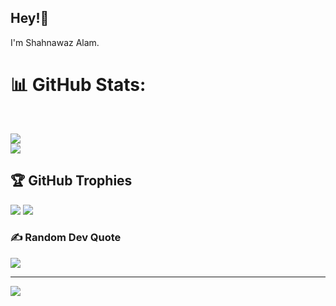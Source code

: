 ## Hey!👋
I'm Shahnawaz Alam. <br>


# 📊 GitHub Stats:
<!--![](https://github-readme-stats.vercel.app/api?username=shahnawaz-alam37&theme=dark&hide_border=false&include_all_commits=true&count_private=false)--><br/> 
![](https://github-readme-streak-stats.herokuapp.com/?user=shahnawaz-alam37&theme=dark&hide_border=false)<br/>
![](https://github-readme-stats.vercel.app/api/top-langs/?username=shahnawaz-alam37&theme=dark&hide_border=false&include_all_commits=true&count_private=false&layout=compact)

## 🏆 GitHub Trophies
![](https://github-profile-trophy.vercel.app/?username=shahnawaz-alam37&theme=radical&no-frame=false&no-bg=false&margin-w=4)
![](https://github-profile-trophy.vercel.app/?username=shahnawaz-alam37&theme=radical)

### ✍️ Random Dev Quote
![](https://quotes-github-readme.vercel.app/api?type=vetical&theme=radical)

---

[![](https://visitcount.itsvg.in/api?id=shahnawaz-alam37&label=Profile%20Views&color=6&icon=0&pretty=true)](https://visitcount.itsvg.in)

